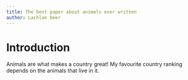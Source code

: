 ```yaml
---
title: The best paper about animals ever written
author: Lachlan Deer
---
```


# Introduction

Animals are what makes a country great!
My favourite country ranking depends on the animals that live in it.
